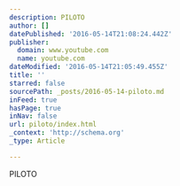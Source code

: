 ```yaml
---
description: PILOTO
author: []
datePublished: '2016-05-14T21:08:24.442Z'
publisher:
  domain: www.youtube.com
  name: youtube.com
dateModified: '2016-05-14T21:05:49.455Z'
title: ''
starred: false
sourcePath: _posts/2016-05-14-piloto.md
inFeed: true
hasPage: true
inNav: false
url: piloto/index.html
_context: 'http://schema.org'
_type: Article

---
```

PILOTO